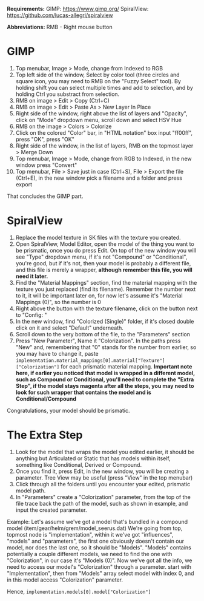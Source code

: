 **Requirements:**
GIMP: https://www.gimp.org/
SpiralView: https://github.com/lucas-allegri/spiralview

**Abbreviations:**
RMB - Right mouse button

# GIMP

1. Top menubar, Image > Mode, change from Indexed to RGB
2. Top left side of the window, Select by color tool (three circles and square icon, you may need to RMB on the "Fuzzy Select" tool). By holding shift you can select multiple times and add to selection, and by holding Ctrl you substract from selection.
3. RMB on image > Edit > Copy (Ctrl+C)
4. RMB on image > Edit > Paste As > New Layer In Place
5. Right side of the window, right above the list of layers and "Opacity", click on "Mode" dropdown menu, scroll down and select HSV Hue
6. RMB on the image > Colors > Colorize
7. Click on the colored "Color" bar, in "HTML notation" box input "ff00ff", press "OK", press "OK"
8. Right side of the window, in the list of layers, RMB on the topmost layer > Merge Down
9. Top menubar, Image > Mode, change from RGB to Indexed, in the new window press "Convert"
10. Top menubar, File > Save just in case (Ctrl+S), File > Export the file (Ctrl+E), in the new window pick a filename and a folder and press export

That concludes the GIMP part.

# SpiralView

1. Replace the model texture in SK files with the texture you created.
2. Open SpiralView, Model Editor, open the model of the thing you want to be prismatic, once you do press Edit. On top of the new window you will see "Type" dropdown menu, if it's not "Compound" or "Conditional", you're good, but if it's not, then your model is probably a different file, and this file is merely a wrapper, **although remember this file, you will need it later.**
3. Find the "Material Mappings" section, find the material mapping with the texture you just replaced (find its filename). Remember the number next to it, it will be important later on, for now let's assume it's "Material Mappings (0)", so the number is 0
4. Right above the button with the texture filename, click on the button next to "Config: "
5. In the new window, find "Colorized (Single)" folder, if it's closed double click on it and select "Default" underneath.
6. Scroll down to the very bottom of the file, to the "Parameters" section
7. Press "New Parameter", Name it "Colorization". In the paths press "New" and, remembering that "0" stands for the number from earlier, so you may have to change it, paste `implementation.material_mappings[0].material["Texture"]["Colorization"]` for each prismatic material mapping. **Important note here, if earlier you noticed that model is wrapped in a different model, such as Compound or Conditional, you'll need to complete the "Extra Step", if the model stays magenta after all the steps, you may need to look for such wrapper that contains the model and is Conditional/Compound**

Congratulations, your model should be prismatic.

# The Extra Step
1. Look for the model that wraps the model you edited earlier, it should be anything but Articulated or Static that has models within itself, something like Conditional, Derived or Compound.
2. Once you find it, press Edit, in the new window, you will be creating a parameter. Tree View may be useful (press "View" in the top menubar)
3. Click through all the folders until you encounter your edited, prismatic model path.
4. In "Parameters" create a "Colorization" parameter, from the top of the file trace back the path of the model, such as shown in example, and input the created parameter.

Example: Let's assume we've got a model that's bundled in a compound model (item/gear/helm/grem/model\_seerus.dat) 
We're going from top, topmost node is "implementation", within it we've got "influences", "models" and "parameters", the first one obviously doesn't contain our model, nor does the last one, so it should be "Models". 
"Models" contains potentially a couple different models, we need to find the one with "Colorization", in our case it's "Models (0)". 
Now we've got all the info, we need to access our model's "Colorization" through a parameter. start with "Implementation", then from "Models" array select model with index 0, and in this model access "Colorization" parameter. 

Hence, `implementation.models[0].model["Colorization"]`
